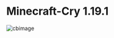 # Minecraft-Cry 1.19.1
![cbimage](https://user-images.githubusercontent.com/35975332/221972030-b3939c3c-48a7-4437-970e-f8c111da1305.png)
